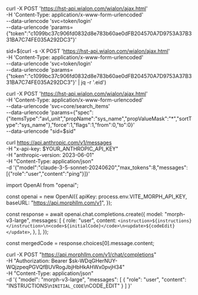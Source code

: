 curl -X POST 'https://hst-api.wialon.com/wialon/ajax.html' \
  -H 'Content-Type: application/x-www-form-urlencoded' \
  --data-urlencode 'svc=token/login' \
  --data-urlencode 'params={"token":"c1099bc37c906fd0832d8e783b60ae0dFB204570A7D9753A37B331BA7C74FE035A292DC3"}'


sid=$(curl -s -X POST 'https://hst-api.wialon.com/wialon/ajax.html' \
  -H 'Content-Type: application/x-www-form-urlencoded' \
  --data-urlencode 'svc=token/login' \
  --data-urlencode 'params={"token":"c1099bc37c906fd0832d8e783b60ae0dFB204570A7D9753A37B331BA7C74FE035A292DC3"}' | jq -r '.eid')

curl -X POST 'https://hst-api.wialon.com/wialon/ajax.html' \
  -H 'Content-Type: application/x-www-form-urlencoded' \
  --data-urlencode 'svc=core/search_items' \
  --data-urlencode 'params={"spec":{"itemsType":"avl_unit","propName":"sys_name","propValueMask":"*","sortType":"sys_name"},"force":1,"flags":1,"from":0,"to":0}' \
  --data-urlencode "sid=$sid"


curl https://api.anthropic.com/v1/messages \
  -H "x-api-key: $YOUR_ANTHROPIC_API_KEY" \
  -H "anthropic-version: 2023-06-01" \
  -H "Content-Type: application/json" \
  -d '{"model":"claude-3-5-sonnet-20240620","max_tokens":8,"messages":[{"role":"user","content":"ping"}]}'




import OpenAI from "openai";

const openai = new OpenAI({
  apiKey: process.env.VITE_MORPH_API_KEY,
  baseURL: "https://api.morphllm.com/v1",
});

const response = await openai.chat.completions.create({
  model: "morph-v3-large",
  messages: [
    {
      role: "user",
      content: `<instruction>${instructions}</instruction>\n<code>${initialCode}</code>\n<update>${codeEdit}</update>`,
    },
  ],
});

const mergedCode = response.choices[0].message.content;


curl -X POST "https://api.morphllm.com/v1/chat/completions" \
  -H "Authorization: Bearer $sk-WDqGHerNUY-WQjzpeqPGVQfBUVRogJbjHbHkAHWx0pvjH34" \
  -H "Content-Type: application/json" \
  -d '{
    "model": "morph-v3-large",
    "messages": [
      {
        "role": "user",
        "content": "<instruction>INSTRUCTIONS</instruction>\n<code>INITIAL_CODE</code>\n<update>CODE_EDIT</update>"
      }
    ]
  }'
